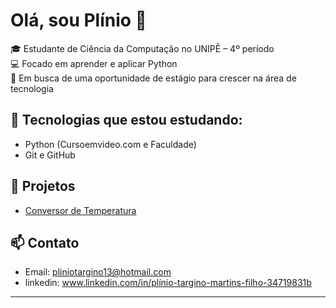 # Olá, sou Plínio 👋

🎓 Estudante de Ciência da Computação no UNIPÊ – 4º período  
💻 Focado em aprender e aplicar Python  
🚀 Em busca de uma oportunidade de estágio para crescer na área de tecnologia  

## 🧠 Tecnologias que estou estudando:
- Python (Cursoemvideo.com e Faculdade)
- Git e GitHub

## 📌 Projetos
- [Conversor de Temperatura](https://github.com/PlinioFdev/conversor-temperatura)

## 📫 Contato
- Email: pliniotargino13@hotmail.com
- linkedin: www.linkedin.com/in/plínio-targino-martins-filho-34719831b
---
